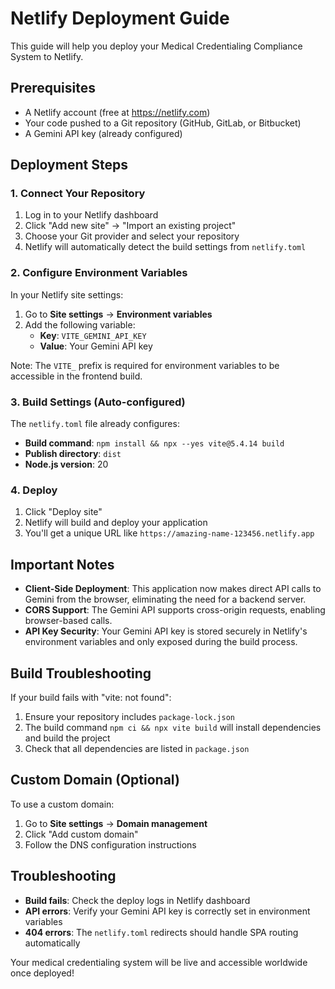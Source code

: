# Netlify Deployment Guide

This guide will help you deploy your Medical Credentialing Compliance System to Netlify.

## Prerequisites

- A Netlify account (free at https://netlify.com)
- Your code pushed to a Git repository (GitHub, GitLab, or Bitbucket)
- A Gemini API key (already configured)

## Deployment Steps

### 1. Connect Your Repository

1. Log in to your Netlify dashboard
2. Click "Add new site" → "Import an existing project"
3. Choose your Git provider and select your repository
4. Netlify will automatically detect the build settings from `netlify.toml`

### 2. Configure Environment Variables

In your Netlify site settings:

1. Go to **Site settings** → **Environment variables**
2. Add the following variable:
   - **Key**: `VITE_GEMINI_API_KEY`
   - **Value**: Your Gemini API key

Note: The `VITE_` prefix is required for environment variables to be accessible in the frontend build.

### 3. Build Settings (Auto-configured)

The `netlify.toml` file already configures:
- **Build command**: `npm install && npx --yes vite@5.4.14 build`
- **Publish directory**: `dist`
- **Node.js version**: 20

### 4. Deploy

1. Click "Deploy site"
2. Netlify will build and deploy your application
3. You'll get a unique URL like `https://amazing-name-123456.netlify.app`

## Important Notes

- **Client-Side Deployment**: This application now makes direct API calls to Gemini from the browser, eliminating the need for a backend server.
- **CORS Support**: The Gemini API supports cross-origin requests, enabling browser-based calls.
- **API Key Security**: Your Gemini API key is stored securely in Netlify's environment variables and only exposed during the build process.

## Build Troubleshooting

If your build fails with "vite: not found":
1. Ensure your repository includes `package-lock.json`
2. The build command `npm ci && npx vite build` will install dependencies and build the project
3. Check that all dependencies are listed in `package.json`

## Custom Domain (Optional)

To use a custom domain:
1. Go to **Site settings** → **Domain management**
2. Click "Add custom domain"
3. Follow the DNS configuration instructions

## Troubleshooting

- **Build fails**: Check the deploy logs in Netlify dashboard
- **API errors**: Verify your Gemini API key is correctly set in environment variables
- **404 errors**: The `netlify.toml` redirects should handle SPA routing automatically

Your medical credentialing system will be live and accessible worldwide once deployed!